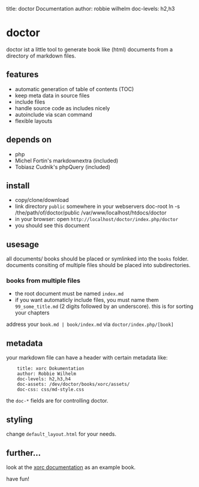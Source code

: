 title: doctor Documentation
author: robbie wilhelm
doc-levels: h2,h3



# doctor

doctor ist a little tool to generate book like 
(html) documents from a directory of markdown files.

## features

* automatic generation of table of contents (TOC)
* keep meta data in source files
* include files
* handle source code as includes nicely
* autoinclude via scan command
* flexible layouts

## depends on

* php
* Michel Fortin's markdownextra (included)
* Tobiasz Cudnik's phpQuery (included)

## install

* copy/clone/download
* link directory `public` somewhere in your webservers doc-root
    ln -s /the/path/of/doctor/public /var/www/localhost/htdocs/doctor
* in your browser: open `http://localhost/doctor/index.php/doctor`
* you should see this document

## usesage

all documents/ books should be placed or symlinked into the `books` folder.
documents consiting of multiple files should be placed into subdirectories.

### books from multiple files

* the root document must be named `index.md`
* if you want automaticly include files, you must name them `99_some_title.md` 
(2 digits followed by an underscore). this is for sorting your chapters

address your `book.md | book/index.md` via `doctor/index.php/[book]`

## metadata

your markdown file can have a header with certain metadata like:

		title: xorc Dokumentation
		author: Robbie Wilhelm
		doc-levels: h2,h3,h4
		doc-assets: /dev/doctor/books/xorc/assets/
		doc-css: css/md-style.css
		
the `doc-*` fields are for controlling doctor. 

## styling

change `default_layout.html` for your needs.

## further...

look at the [xorc documentation](http://github.com/Robbie-Wilhelm/xorc-doc) as an example book.

have fun! 

